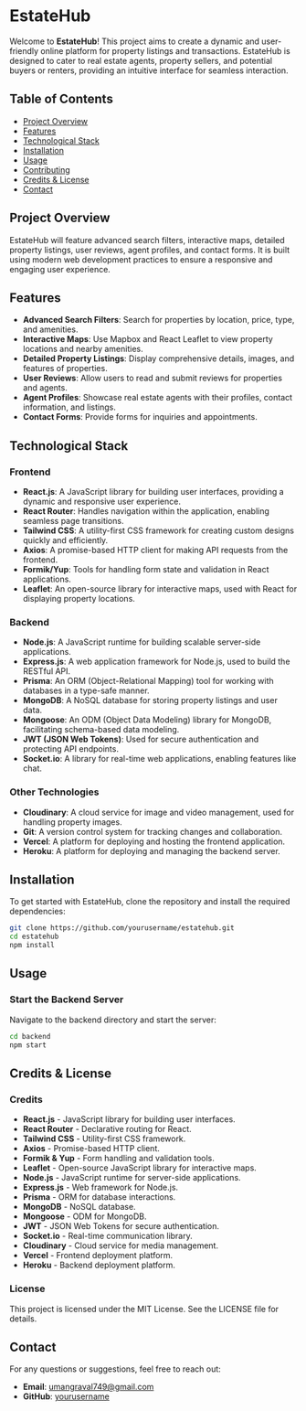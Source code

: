 # EstateHub

Welcome to **EstateHub**! This project aims to create a dynamic and user-friendly online platform for property listings and transactions. EstateHub is designed to cater to real estate agents, property sellers, and potential buyers or renters, providing an intuitive interface for seamless interaction.

## Table of Contents

- [Project Overview](#project-overview)
- [Features](#features)
- [Technological Stack](#technological-stack)
- [Installation](#installation)
- [Usage](#usage)
- [Contributing](#contributing)
- [Credits & License](#credits--license)
- [Contact](#contact)

## Project Overview

EstateHub will feature advanced search filters, interactive maps, detailed property listings, user reviews, agent profiles, and contact forms. It is built using modern web development practices to ensure a responsive and engaging user experience.

## Features

- **Advanced Search Filters**: Search for properties by location, price, type, and amenities.
- **Interactive Maps**: Use Mapbox and React Leaflet to view property locations and nearby amenities.
- **Detailed Property Listings**: Display comprehensive details, images, and features of properties.
- **User Reviews**: Allow users to read and submit reviews for properties and agents.
- **Agent Profiles**: Showcase real estate agents with their profiles, contact information, and listings.
- **Contact Forms**: Provide forms for inquiries and appointments.

## Technological Stack

### Frontend

- **React.js**: A JavaScript library for building user interfaces, providing a dynamic and responsive user experience.
- **React Router**: Handles navigation within the application, enabling seamless page transitions.
- **Tailwind CSS**: A utility-first CSS framework for creating custom designs quickly and efficiently.
- **Axios**: A promise-based HTTP client for making API requests from the frontend.
- **Formik/Yup**: Tools for handling form state and validation in React applications.
- **Leaflet**: An open-source library for interactive maps, used with React for displaying property locations.

### Backend

- **Node.js**: A JavaScript runtime for building scalable server-side applications.
- **Express.js**: A web application framework for Node.js, used to build the RESTful API.
- **Prisma**: An ORM (Object-Relational Mapping) tool for working with databases in a type-safe manner.
- **MongoDB**: A NoSQL database for storing property listings and user data.
- **Mongoose**: An ODM (Object Data Modeling) library for MongoDB, facilitating schema-based data modeling.
- **JWT (JSON Web Tokens)**: Used for secure authentication and protecting API endpoints.
- **Socket.io**: A library for real-time web applications, enabling features like chat.

### Other Technologies

- **Cloudinary**: A cloud service for image and video management, used for handling property images.
- **Git**: A version control system for tracking changes and collaboration.
- **Vercel**: A platform for deploying and hosting the frontend application.
- **Heroku**: A platform for deploying and managing the backend server.

## Installation

To get started with EstateHub, clone the repository and install the required dependencies:

```bash
git clone https://github.com/yourusername/estatehub.git
cd estatehub
npm install
```

## Usage

### Start the Backend Server

Navigate to the backend directory and start the server:

```bash
cd backend
npm start
```

## Credits & License

### Credits

- **React.js** - JavaScript library for building user interfaces.
- **React Router** - Declarative routing for React.
- **Tailwind CSS** - Utility-first CSS framework.
- **Axios** - Promise-based HTTP client.
- **Formik & Yup** - Form handling and validation tools.
- **Leaflet** - Open-source JavaScript library for interactive maps.
- **Node.js** - JavaScript runtime for server-side applications.
- **Express.js** - Web framework for Node.js.
- **Prisma** - ORM for database interactions.
- **MongoDB** - NoSQL database.
- **Mongoose** - ODM for MongoDB.
- **JWT** - JSON Web Tokens for secure authentication.
- **Socket.io** - Real-time communication library.
- **Cloudinary** - Cloud service for media management.
- **Vercel** - Frontend deployment platform.
- **Heroku** - Backend deployment platform.

### License

This project is licensed under the MIT License. See the LICENSE file for details.

## Contact

For any questions or suggestions, feel free to reach out:

- **Email**: umangraval749@gmail.com
- **GitHub**: [yourusername](https://github.com/yourusername)

